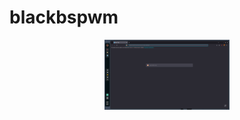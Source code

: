# blackbspwm

<p align="center">
  <img src="cap.png" alt="GAAAAAAAAAAAAAAAAAAAAAAAAAA" width="200"/>
</p>
